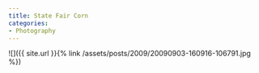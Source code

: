 ```yaml
---
title: State Fair Corn
categories:
- Photography
---
```


![]({{ site.url }}{% link /assets/posts/2009/20090903-160916-106791.jpg %})
